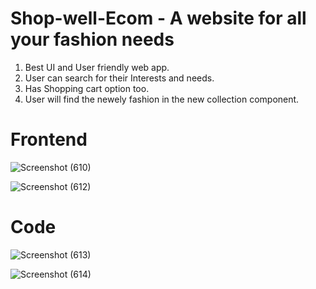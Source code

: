 # Shop-well-Ecom - A website for all your fashion needs

1. Best UI and User friendly web app. 
2. User can search for their Interests and needs.
3. Has Shopping cart option too.
4. User will  find the newely fashion in the new collection component.

# Frontend 

![Screenshot (610)](https://github.com/siddharthgauts/Shop-well-Ecom/assets/95357196/08b6bfce-31eb-4e18-97f4-cad0eb47b4d6)


![Screenshot (612)](https://github.com/siddharthgauts/Shop-well-Ecom/assets/95357196/c6afdea4-8516-4a59-abb9-b72690d1e0fa)

# Code

![Screenshot (613)](https://github.com/siddharthgauts/Shop-well-Ecom/assets/95357196/500b5c88-71f6-4e54-91fa-80a79fd130b7)

![Screenshot (614)](https://github.com/siddharthgauts/Shop-well-Ecom/assets/95357196/a65acd5c-590c-4579-ba4c-13b2b5cccb4a)
